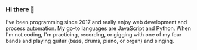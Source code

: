 ### Hi there 👋

<!--
**acipo1096/acipo1096** is a ✨ _special_ ✨ repository because its `README.md` (this file) appears on your GitHub profile.

Here are some ideas to get you started:

- 🔭 I’m currently working on ...
- 🌱 I’m currently learning ...
- 👯 I’m looking to collaborate on ...
- 🤔 I’m looking for help with ...
- 💬 Ask me about ...
- 📫 How to reach me: ...
- 😄 Pronouns: ...
- ⚡ Fun fact: ...
-->

I've been programming since 2017 and really enjoy web development and process automation. My go-to languages are JavaScript and Python. When I'm not coding, I'm practicing, recording, or gigging with one of my four bands and playing guitar (bass, drums, piano, or organ) and singing. 
